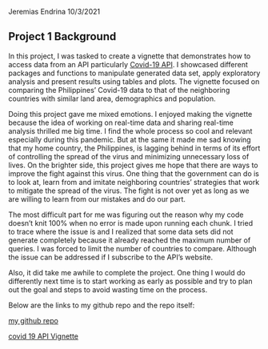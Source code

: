 Jeremias Endrina
10/3/2021

## Project 1 Background

In this project, I was tasked to create a vignette that demonstrates how
to access data from an API particularly [Covid-19
API](https://covid19api.com/). I showcased different packages and
functions to manipulate generated data set, apply exploratory analysis
and present results using tables and plots. The vignette focused on
comparing the Philippines’ Covid-19 data to that of the neighboring
countries with similar land area, demographics and population.

Doing this project gave me mixed emotions. I enjoyed making the vignette
because the idea of working on real-time data and sharing real-time
analysis thrilled me big time. I find the whole process so cool and
relevant especially during this pandemic. But at the same it made me sad
knowing that my home country, the Philippines, is lagging behind in
terms of its effort of controlling the spread of the virus and
minimizing unnecessary loss of lives. On the brighter side, this project
gives me hope that there are ways to improve the fight against this
virus. One thing that the government can do is to look at, learn from
and imitate neighboring countries’ strategies that work to mitigate the
spread of the virus. The fight is not over yet as long as we are willing
to learn from our mistakes and do our part.

The most difficult part for me was figuring out the reason why my code
doesn’t knit 100% when no error is made upon running each chunk. I tried
to trace where the issue is and I realized that some data sets did not
generate completely because it already reached the maximum number of
queries. I was forced to limit the number of countries to compare.
Although the issue can be addressed if I subscribe to the API’s website.

Also, it did take me awhile to complete the project. One thing I would
do differently next time is to start working as early as possible and
try to plan out the goal and steps to avoid wasting time on the process.

Below are the links to my github repo and the repo itself:

[my github repo](https://github.com/jerryendrina/Covid-19-API-Vignette)

[covid 19 API
Vignette](https://jerryendrina.github.io/Covid-19-API-Vignette/)
